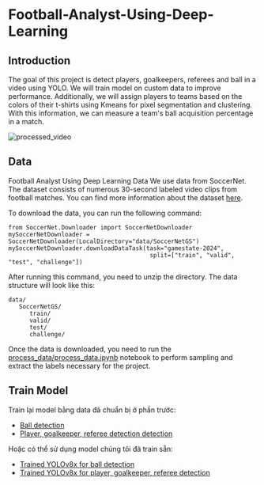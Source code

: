 # Football-Analyst-Using-Deep-Learning

## Introduction
The goal of this project is detect players, goalkeepers, referees and ball in a video using YOLO. We will train model on custom data to improve performance. 
Additionally, we will assign players to teams based on the colors of their t-shirts using Kmeans for pixel segmentation and clustering. With this information, we can measure a team's ball acquisition percentage in a match.

![processed_video](img/processed_video.gif)

## Data 

Football Analyst Using Deep Learning
Data
We use data from SoccerNet. The dataset consists of numerous 30-second labeled video clips from football matches. You can find more information about the dataset [here](https://www.soccer-net.org/tasks/game-state-reconstruction).

To download the data, you can run the following command:
```
from SoccerNet.Downloader import SoccerNetDownloader
mySoccerNetDownloader = SoccerNetDownloader(LocalDirectory="data/SoccerNetGS")
mySoccerNetDownloader.downloadDataTask(task="gamestate-2024",
                                        split=["train", "valid", "test", "challenge"])
```


After running this command, you need to unzip the directory. The data structure will look like this:

```
data/
   SoccerNetGS/
      train/
      valid/
      test/
      challenge/
```

Once the data is downloaded, you need to run the [process_data/process_data.ipynb](process_data/process_data.ipynb) notebook to perform sampling and extract the labels necessary for the project.


## Train Model 

Train lại model bằng data đã chuẩn bị ở phần trước:
- [Ball detection](training/Ball_detection_yolov11s_50epochs_RoboData.ipynb)
- [Player, goalkeeper, referee detection detection](training/Detection_yolov8x_50epoch_customData.ipynb)

Hoặc có thể sử dụng model chúng tôi đã train sẵn:
- [Trained YOLOv8x for ball detection](model/ball_model.pt)
- [Trained YOLOv8x for player, goalkeeper, referee detection](model/player_model.pt)

